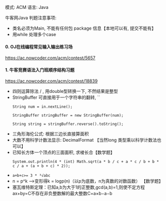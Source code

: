 模式: ACM
语言: Java

牛客网Java 判题注意事项:

- 类名必须为Main, 不能有任何包 package 信息【本地可以有, 提交不能有】
- 用while 处理多个case

#### 0. OJ在线编程常见输入输出练习场

https://ac.nowcoder.com/acm/contest/5657

#### 1. 牛客竞赛语法入门班顺序结构习题

https://ac.nowcoder.com/acm/contest/18839

- 四则运算除法 / , 用double型转换一下, 不然结果是整型
- StringBuffer 可直接用于一个字符串的翻转, ``
    ````
    String num = in.nextLine();

    StringBuffer stringBuffer = new StringBuffer(num);

    String string = stringBuffer.reverse().toString();
    ````
- 三角形海伦公式: 根据三边长直接算面积
- 大数不用科学计数法显示: DecimalFormat 【当然long 类型乘以科学计数法也可以】
- 已知长方体一个顶点的三面面积, 求棱长合【数学题】
  ````
  System.out.println(4 * (int) Math.sqrt(a * b / c + a * c / b + b * c / a + (a + b + c) * 2));
  ````
-  ``a+b+c>= 3 * ³√abc``
- n = p^k  -->变形得k = logp(n)（以p为底数，n为真数的对数函数） 【数学题】
- 塞瓦维特斯定理：已知a,b为大于1的正整数,gcd(a,b)=1,则使不定方程ax+by=C不存在非负整数解的最大整数C=a×b−a−b